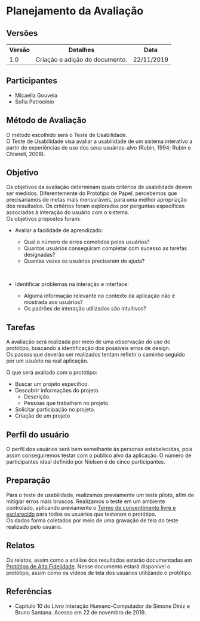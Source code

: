 # Planejamento da Avaliação

## Versões

<table class="versions">
	<tr>
		<th class="version_header">Versão</th>
		<th>Detalhes</th>
		<th>Data</th>
	</tr>
	<tr>
		<td>1.0</td>
		<td>Criação e adição do documento.</td>
		<td>22/11/2019</td>
	</tr>	
</table> 

## Participantes
- Micaella Gouveia
- Sofia Patrocínio


## Método de Avaliação 
O método escolhido será o Teste de Usabilidade.<br>
O Teste de Usabilidade visa avaliar a usabilidade de um sistema interativo a partir
de experiências de uso dos seus usuários-alvo (Rubin, 1994; Rubin e Chisnell, 2008).

## Objetivo
Os objetivos da avaliação determinam quais critérios de usabilidade devem ser medidos. Diferentemente do Protótipo de Papel, percebemos que precisaríamos de metas mais mensuráveis, para uma melhor apropriação dos resultados. Os  critérios foram explorados por perguntas específicas associadas à interação do usuário com o sistema.<br>
Os objetivos propostos foram:

-  Avaliar a facilidade de aprendizado:

     - Qual o número de erros cometidos pelos usuários?
     - Quantos usuários conseguiram completar com sucesso as tarefas designadas?
     - Quantas vezes os usuários precisaram de ajuda?

<br>

-  Identificar problemas na interação e interface:

     - Alguma informação relevante no contexto da aplicação não é mostrada aos usuários?
	 - Os padrões de interação utilizados são intuitivos?

## Tarefas

A avaliação será realizada por meio de uma observação do uso do protótipo, buscando a identificação dos possíveis erros de design.<br>
Os passos que deverão ser realizados tentam refletir o caminho seguido por um usuário na real aplicação.


O que será avaliado com o protótipo:

- Buscar um projeto específico.
- Descobrir informações do projeto.
	- Descrição.
	- Pessoas que trabalham no projeto.
- Solicitar participação no projeto.
- Criação de um projeto
 
## Perfil do usuário

O perfil dos usuários será bem semelhante às personas estabelecidas, pois assim conseguiremos testar com o público alvo da aplicação. O número de participantes ideal definido por Nielsen é de cinco participantes.

## Preparação
Para o teste de usabilidade, realizamos previamente um teste piloto, afim de mitigiar erros mais bruscos. Realizamos o teste em um ambiente controlado, aplicando previamente o [Termo de consentimento livre e esclarecido](./termo_consentimento.md) para todos os usuários que testaram o protótipo. <br>
Os dados forma coletados por meio de uma gravação de tela do teste realizado pelo usuário.

## Relatos

Os relatos, assim como a análise dos resultados  estarão documentadas em [Protótipo de Alta Fidelidade](./prototipo_alta_fidelidade.md). Nesse documento estará disponível o protótipo, assim como os vídeos de tela dos usuários utilizando o protótipo.

## Referências
- Capítulo 10 do Livro Interação Humano-Computador de Simone Diniz e Bruno Santana. Acesso em 22 de novembro de 2019.